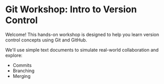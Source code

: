 # Git Workshop: Intro to Version Control

Welcome! This hands-on workshop is designed to help you learn version control concepts using Git and GitHub.

We'll use simple text documents to simulate real-world collaboration and explore:
- Commits
- Branching
- Merging
